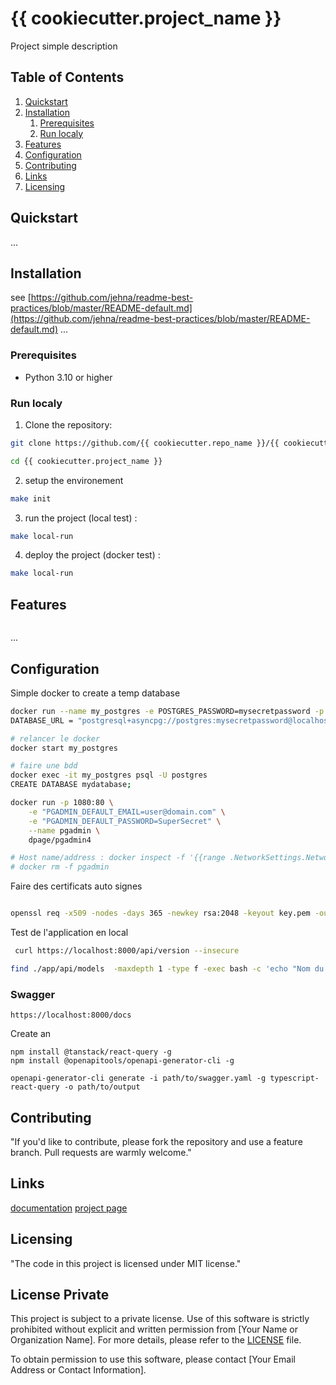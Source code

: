 
# {{ cookiecutter.project_name }}

Project simple description

## Table of Contents
1. [Quickstart](#Quickstart)
2. [Installation](#Installation)
    1. [Prerequisites](#Prerequisites)
    1. [Run localy](#RunLocaly)
3. [Features](#Features)
4. [Configuration](#Configuration)
5. [Contributing](#Contributing)
6. [Links](#Links)
7. [Licensing](#Licensing)


## Quickstart  <a name="Quickstart"></a>

...

## Installation <a name="Installation"></a>

see [https://github.com/jehna/readme-best-practices/blob/master/README-default.md](https://github.com/jehna/readme-best-practices/blob/master/README-default.md)
...
### Prerequisites<a name="Prerequisites"></a>
- Python 3.10 or higher

### Run localy <a name="RunLocaly"></a>
1. Clone the repository:

```bash
git clone https://github.com/{{ cookiecutter.repo_name }}/{{ cookiecutter.project_name }}.git

cd {{ cookiecutter.project_name }}
```

2. setup the environement

```bash
make init
```

3. run the project (local test) :

```bash
make local-run
```

4. deploy the project (docker test) :

```bash
make local-run
```


## Features <a name="Features"></a>

```bash
```

...



## Configuration <a name="Configuration"></a>


Simple docker to create a temp database
```bash 
docker run --name my_postgres -e POSTGRES_PASSWORD=mysecretpassword -p 5432:5432 -d postgres
DATABASE_URL = "postgresql+asyncpg://postgres:mysecretpassword@localhost/mydatabase"

# relancer le docker
docker start my_postgres

# faire une bdd 
docker exec -it my_postgres psql -U postgres
CREATE DATABASE mydatabase;

docker run -p 1080:80 \
    -e "PGADMIN_DEFAULT_EMAIL=user@domain.com" \
    -e "PGADMIN_DEFAULT_PASSWORD=SuperSecret" \
    --name pgadmin \
    dpage/pgadmin4

# Host name/address : docker inspect -f '{{range .NetworkSettings.Networks}}{{.IPAddress}}{{end}}' my_postgres
# docker rm -f pgadmin
```

Faire des certificats auto signes
```bash

openssl req -x509 -nodes -days 365 -newkey rsa:2048 -keyout key.pem -out cert.pem
```

Test de l'application en local
```bash
 curl https://localhost:8000/api/version --insecure 
```

```bash
find ./app/api/models  -maxdepth 1 -type f -exec bash -c 'echo "Nom du fichier : $1"; cat "$1" ; echo ""; echo ""' _ {} \; | xclip -selection clipboard
```


### Swagger 

```
https://localhost:8000/docs
```

Create an 
```
npm install @tanstack/react-query -g
npm install @openapitools/openapi-generator-cli -g

openapi-generator-cli generate -i path/to/swagger.yaml -g typescript-react-query -o path/to/output
```


## Contributing <a name="Contributing"></a>

"If you'd like to contribute, please fork the repository and use a feature branch. Pull requests are warmly welcome."

## Links <a name="Links"></a>

[documentation](https:google.com)
[project page](https:google.com)

## Licensing <a name="Licensing"></a>

"The code in this project is licensed under MIT license."


## License Private <a name="Licensing Private"></a>

This project is subject to a private license. Use of this software is strictly prohibited without explicit and written permission from [Your Name or Organization Name]. For more details, please refer to the [LICENSE](./LICENSE) file.

To obtain permission to use this software, please contact [Your Email Address or Contact Information].